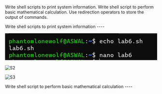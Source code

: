 Write shell scripts to print system information.
Write shell script to perform basic mathematical calculation.
Use redirection operators to store the output of commands.




Write shell scripts to print system information ----

![Example Image](images/lab8/S1.png)

![S2](https://github.com/user-attachments/assets/94eeb9b1-3232-4284-b0d3-b2103b13c2cc)

![S3](https://github.com/user-attachments/assets/7fa38db5-8d14-4d72-946a-ea3ac8ea989c)



Write shell script to perform basic mathematical calculation ----






